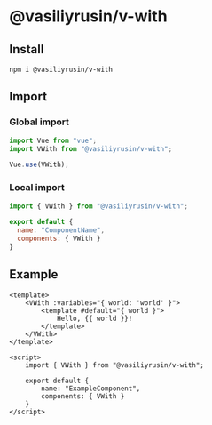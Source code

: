 # @vasiliyrusin/v-with



## Install

`npm i @vasiliyrusin/v-with`

## Import

### Global import

```js
import Vue from "vue";
import VWith from "@vasiliyrusin/v-with";

Vue.use(VWith);
```

### Local import

```js
import { VWith } from "@vasiliyrusin/v-with";

export default {
  name: "ComponentName",
  components: { VWith }
}
```

## Example

```vue
<template>
    <VWith :variables="{ world: 'world' }">
        <template #default="{ world }">
            Hello, {{ world }}!
        </template>
    </VWith>
</template>

<script>
    import { VWith } from "@vasiliyrusin/v-with";
    
    export default {
        name: "ExampleComponent",
        components: { VWith }
    }
</script>
```
